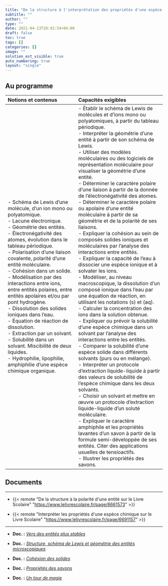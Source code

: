 ```yaml
---
title: "De la structure à l'interprétation des propriétés d'une espèce chimique"
subtitle: ""
author: ""
type: ""
date: 2021-04-13T20:42:54+04:00
draft: false
toc: true
tags: []
categories: []
image: ""
solution_est_visible: true
auto_numbering: true
layout: "single"
---
```


## Au programme

| Notions et contenus | Capacités exigibles |
|:----|:----|
| - Schéma de Lewis d’une molécule, d’un ion mono ou polyatomique.<br />- Lacune électronique.<br />- Géométrie des entités.<br />- Électronégativité des atomes, évolution dans le tableau périodique.<br />- Polarisation d’une liaison covalente, polarité d’une entité moléculaire.<br />- Cohésion dans un solide.<br />- Modélisation par des interactions entre ions, entre entités polaires, entre entités apolaires et/ou par pont hydrogène.<br />- Dissolution des solides ioniques dans l’eau.<br />- Équation de réaction de dissolution.<br />- Extraction par un solvant.<br />- Solubilité dans un solvant. Miscibilité de deux liquides.<br />- Hydrophilie, lipophilie, amphiphilie d’une espèce chimique organique. | - Établir le schéma de Lewis de molécules et d’ions mono ou polyatomiques, à partir du tableau périodique.<br />- Interpréter la géométrie d’une entité à partir de son schéma de Lewis.<br />- Utiliser des modèles moléculaires ou des logiciels de représentation moléculaire pour visualiser la géométrie d’une entité.<br />- Déterminer le caractère polaire d’une liaison à partir de la donnée de l’électronégativité des atomes.<br />- Déterminer le caractère polaire ou apolaire d’une entité moléculaire à partir de sa géométrie et de la polarité de ses liaisons.<br />- Expliquer la cohésion au sein de composés solides ioniques et moléculaires par l’analyse des interactions entre entités.<br />- Expliquer la capacité de l’eau à dissocier une espèce ionique et à solvater les ions.<br />- Modéliser, au niveau macroscopique, la dissolution d’un composé ionique dans l’eau par une équation de réaction, en utilisant les notations (s) et (aq).<br />- Calculer la concentration des ions dans la solution obtenue.<br />- Expliquer ou prévoir la solubilité d’une espèce chimique dans un solvant par l’analyse des interactions entre les entités.<br />- Comparer la solubilité d’une espèce solide dans différents solvants (purs ou en mélange).<br />- Interpréter un protocole d’extraction liquide-liquide à partir des valeurs de solubilité de l’espèce chimique dans les deux solvants.<br />- Choisir un solvant et mettre en œuvre un protocole d’extraction liquide-liquide d’un soluté moléculaire.<br />- Expliquer le caractère amphiphile et les propriétés lavantes d’un savon à partir de la formule semi-développée de ses entités. Citer des applications usuelles de tensioactifs.<br />- Illustrer les propriétés des savons.  |

## Documents

----

- {{< remote "De la structure à la polarité d'une entité sur le Livre Scolaire" "https://www.lelivrescolaire.fr/page/6661573" >}}

- {{< remote "Interpréter les propriétés d'une espèce chimique sur le Livre Scolaire" "https://www.lelivrescolaire.fr/page/6691157" >}}

----

- **Doc. :** [*Vers des entités plus stables*](1-vers-des-entites-plus-stables)

- **Doc. :** [*Structure, schéma de Lewis et géométrie des entités microscopiques*](2-schema-lewis-geometrie)

<!--
- **Chap. 11,3 :** [*Cohésion des solides*](3-cohesion-solides-old)
-->

- **Doc. :** [*Cohésion des solides*](3-cohesion-solides)

- **Doc. :** [*Propriétés des savons*](4-proprietes-savons)

- **Doc. :** [*Un tour de magie*](5-tour-de-magie)

